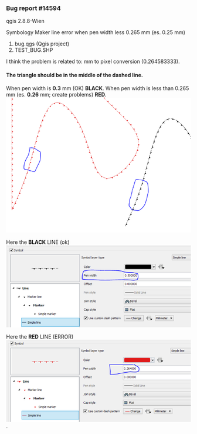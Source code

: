 ### Bug report #14594

qgis 2.8.8-Wien

Symbology Maker line error when pen width less 0.265 mm (es. 0.25 mm)

1. bug.qgs (Qgis project)
2. TEST_BUG.SHP

I think the problem is related to:  mm to pixel conversion (0.264583333).

#### The triangle should be in the middle of the dashed line.

When pen width is **0.3** mm (OK) **BLACK**.
When pen width is less than 0.265 mm (es. **0.26** mm; create problems) **RED**.
![Example](https://github.com/laingit/qgis-alai-bug/blob/master/Example.PNG)

Here the **BLACK** LINE (ok)
![OK](https://github.com/laingit/qgis-alai-bug/blob/master/ok.PNG)

Here the **RED** LINE (ERROR)
![ERROR](https://github.com/laingit/qgis-alai-bug/blob/master/ERROR.PNG).

